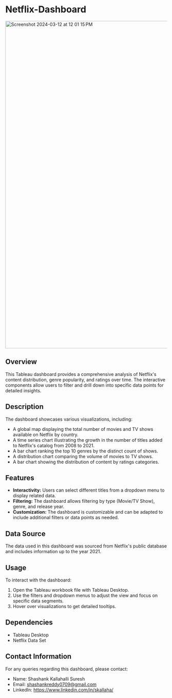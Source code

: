 # Netflix-Dashboard
<img width="1020" alt="Screenshot 2024-03-12 at 12 01 15 PM" src="https://github.com/shashankks0709/Netflix-Dashboard/assets/71184502/d8bbf30b-7017-4fdc-9daf-3df98f7e9d49">


## Overview
This Tableau dashboard provides a comprehensive analysis of Netflix's content distribution, genre popularity, and ratings over time. The interactive components allow users to filter and drill down into specific data points for detailed insights.

## Description
The dashboard showcases various visualizations, including:

- A global map displaying the total number of movies and TV shows available on Netflix by country.
- A time series chart illustrating the growth in the number of titles added to Netflix's catalog from 2008 to 2021.
- A bar chart ranking the top 10 genres by the distinct count of shows.
- A distribution chart comparing the volume of movies to TV shows.
- A bar chart showing the distribution of content by ratings categories.


## Features
- **Interactivity:** Users can select different titles from a dropdown menu to display related data.
- **Filtering:** The dashboard allows filtering by type (Movie/TV Show), genre, and release year.
- **Customization:** The dashboard is customizable and can be adapted to include additional filters or data points as needed.

## Data Source
The data used in this dashboard was sourced from Netflix's public database and includes information up to the year 2021.

## Usage
To interact with the dashboard:
1. Open the Tableau workbook file with Tableau Desktop.
2. Use the filters and dropdown menus to adjust the view and focus on specific data segments.
3. Hover over visualizations to get detailed tooltips.

## Dependencies
- Tableau Desktop 
- Netflix Data Set

## Contact Information
For any queries regarding this dashboard, please contact:

- Name: Shashank Kallahalli Suresh
- Email: shashankreddy0709@gmail.com
- LinkedIn: https://www.linkedin.com/in/skallaha/
